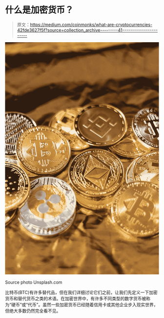 # 什么是加密货币？

> 原文：<https://medium.com/coinmonks/what-are-cryptocurrencies-42fde3627f5f?source=collection_archive---------41----------------------->

![](img/ef4e2c108361c0f0a03d32a15e7de6da.png)

Source photo Unsplash.com

比特币(BTC)有许多替代品，但在我们详细讨论它们之前，让我们先定义一下加密货币和替代货币之类的术语。在加密世界中，有许多不同类型的数字货币被称为“硬币”或“代币”。虽然一些加密货币已经随着信用卡或其他企业步入现实世界，但绝大多数仍然完全看不见。